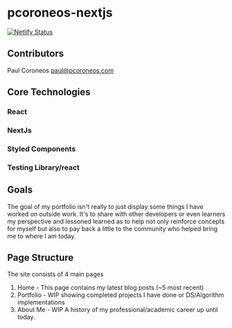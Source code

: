 # pcoroneos-nextjs

[![Netlify Status](https://api.netlify.com/api/v1/badges/76f8165d-2485-494a-aa96-af62cdfc6314/deploy-status)](https://app.netlify.com/sites/pacman326/deploys)

## Contributors

Paul Coroneos <paul@pcoroneos.com>

## Core Technologies

### React
### NextJs
### Styled Components
### Testing Library/react

## Goals

The goal of my portfolio isn't really to just display some things I have worked on outside work. It's to share with other developers or even learners my perspective and lessoned learned as to help not only reinforce concepts for myself but also to pay back a little to the community who helped bring me to where I am today.

## Page Structure

The site consists of 4 main pages 

1) Home - This page contains my latest blog posts (~5 most recent)
2) Portfolio - WIP showing completed projects I have done or DS/Algorithm implementations
3) About Me - WIP A history of my professional/academic career up until today.
